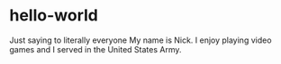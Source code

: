 # hello-world
Just saying to literally everyone
My name is Nick. I enjoy playing video games and I served in the United States Army.
